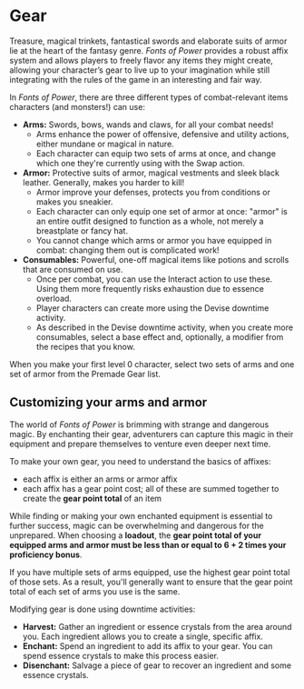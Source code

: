 # Gear

Treasure, magical trinkets, fantastical swords and elaborate suits of armor lie at the heart of the fantasy genre. *Fonts of Power* provides a robust affix system and allows players to freely flavor any items they might create, allowing your character’s gear to live up to your imagination while still integrating with the rules of the game in an interesting and fair way.

In *Fonts of Power*, there are three different types of combat-relevant items characters (and monsters!) can use:

- **Arms:** Swords, bows, wands and claws, for all your combat needs!
  - Arms enhance the power of offensive, defensive and utility actions, either mundane or magical in nature.
  - Each character can equip two sets of arms at once, and change which one they're currently using with the Swap action.
- **Armor:** Protective suits of armor, magical vestments and sleek black leather. Generally, makes you harder to kill!
  - Armor improve your defenses, protects you from conditions or makes you sneakier.
  - Each character can only equip one set of armor at once: "armor" is an entire outfit designed to function as a whole, not merely a breastplate or fancy hat.
  - You cannot change which arms or armor you have equipped in combat: changing them out is complicated work!
- **Consumables:** Powerful, one-off magical items like potions and scrolls that are consumed on use.
  - Once per combat, you can use the Interact action to use these. Using them more frequently risks exhaustion due to essence overload.
  - Player characters can create more using the Devise downtime activity.
  - As described in the Devise downtime activity, when you create more consumables, select a base effect and, optionally, a modifier from the recipes that you know.

When you make your first level 0 character, select two sets of arms and one set of armor from the Premade Gear list.

## Customizing your arms and armor

The world of *Fonts of Power* is brimming with strange and dangerous magic.
By enchanting their gear, adventurers can capture this magic in their equipment and prepare themselves to venture even deeper next time.

To make your own gear, you need to understand the basics of affixes:

- each affix is either an arms or armor affix
- each affix has a gear point cost; all of these are summed together to create the **gear point total** of an item

While finding or making your own enchanted equipment is essential to further success, magic can be overwhelming and dangerous for the unprepared.
When choosing a **loadout**, the **gear point total of your equipped arms and armor must be less than or equal to 6 + 2 times your proficiency bonus**.

If you have multiple sets of arms equipped, use the highest gear point total of those sets.
As a result, you'll generally want to ensure that the gear point total of each set of arms you use is the same.

Modifying gear is done using downtime activities:

- **Harvest:** Gather an ingredient or essence crystals from the area around you. Each ingredient allows you to create a single, specific affix.
- **Enchant:** Spend an ingredient to add its affix to your gear. You can spend essence crystals to make this process easier.
- **Disenchant:** Salvage a piece of gear to recover an ingredient and some essence crystals.
